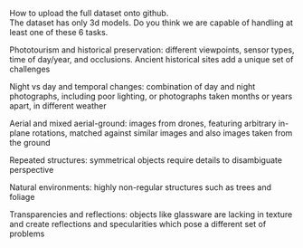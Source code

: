 How to upload the full dataset onto github.  
The dataset has only 3d models. Do you think we are capable of handling at least one of these 6 tasks. 


Phototourism and historical preservation: different viewpoints, sensor types, time of day/year, and occlusions. Ancient historical sites add a unique set of challenges

Night vs day and temporal changes: combination of day and night photographs, including poor lighting, or photographs taken months or years apart, in different weather

Aerial and mixed aerial-ground: images from drones, featuring arbitrary in-plane rotations, matched against similar images and also images taken from the ground

Repeated structures: symmetrical objects require details to disambiguate perspective

Natural environments: highly non-regular structures such as trees and foliage

Transparencies and reflections: objects like glassware are lacking in texture and create reflections and specularities which pose a different set of problems

